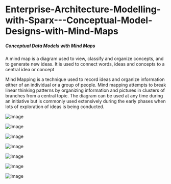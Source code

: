 # Enterprise-Architecture-Modelling-with-Sparx---Conceptual-Model-Designs-with-Mind-Maps




##### Conceptual Data Models with Mind Maps
A mind map is a diagram used to view, classify and
organize concepts, and to generate new ideas. It is used to
connect words, ideas and concepts to a central idea or concept

Mind Mapping is a technique used to record ideas and organize information either of an individual or a group of people. Mind mapping attempts to break linear thinking patterns by organizing information and pictures in clusters of branches from a central topic. The diagram can be used at any time during an initiative but is commonly used extensively during the early phases when lots of exploration of ideas is being conducted.



![Image](https://github.com/user-attachments/assets/e6056cc5-b8d3-464b-aff7-97669f2eab2d)



![Image](https://github.com/user-attachments/assets/930c06e3-227c-47a5-9cf9-36823bb038b4)


![Image](https://github.com/user-attachments/assets/07eb1adc-54b7-42c8-bf5b-c35b760ed644)


![Image](https://github.com/user-attachments/assets/93ae8988-ab85-46af-bfe2-c53c220e106e)


![Image](https://github.com/user-attachments/assets/9115dff7-a197-4049-8534-8beddcc35336)


![Image](https://github.com/user-attachments/assets/02cba44f-08f9-4373-b371-97eeefc09102)


![Image](https://github.com/user-attachments/assets/52688c8a-b852-4747-8948-b1cc93e6a3ac)

